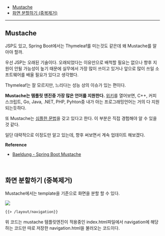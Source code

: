 - [Mustache](#mustache)
- [화면 분할하기 (중복제거)](#refactor)

<hr>

## <a name="mustache"></a>Mustache

JSP도 있고, Spring Boot에서는 Thymeleaf를 미는것도 같은데 왜 Mustache를 알아야 할까.

우선 JSP는 오래된 기술이다. 오래되었다는 이유만으로 배척할 필요는 없으나 향후 지원이 안될 가능성이 높기 때문에 실무에서 가장 많이 쓰이고 있거나 앞으로 많이 쓰일 소프트웨어를 배울 필요가 있다고 생각했다.

Thymeleaf는 잘 모르지만, 느리다는 성능 상의 이슈가 있는 편이다.

**Mustache는 템플릿 엔진중 가장 많은 언어를 지원한다.** [위키](https://en.wikipedia.org/wiki/Web_template_system#Server-side_systems)를 열어보면, C++, 커피스크립트, Go, Java, .NET, PHP, Pyhton중 내가 아는 프로그래밍언어는 거의 다 지원되는듯하다.

또 Mustache는 [심플한 문법](https://mustache.github.io/mustache.5.html)을 갖고 있다고 한다. 이 부분은 직접 경험해야 알 수 있을 것 같다.

일단 대략적으로 이정도만 알고 있는데, 향후 써보면서 계속 업데이트 해보겠다.

**Reference**

- [Baeldung - Spring Boot Mustache](https://www.baeldung.com/spring-boot-mustache)

<br>

## <a name="refactor"></a>화면 분할하기 (중복제거)

Mustache에서는 template을 기준으로 화면을 분할 할 수 있다. 

![](https://lh3.googleusercontent.com/GI4huIPN0qAYjfr1m5MDQNyPQOjEmHUILT_aC_ZHkeCTA6YTeE_HKAQGxKjUXOGSvaY1wPWJOT4-FNhlm3NYnFzmzLw-6d37UAUpkFaG_f4HhbSp36pC5a_GakDv58SqPbfvJXDvy-aHMRpK_PCQcLxltHfLN1iVnVtpNuehsrXnJOnxwgYMkfi-9X2wRmzP7AthOAHPEYOAYatg6SQV7AG9d52Vba6GYvVgZEJumn7cT828O9hIrnPKmDYCMkhkHKnMn_nFfzWytXtN3sjPfPfs0dheg4ci0SupyDZs6Rm9gRH3fvfjCtKewEZEG0Fn9Ip1GYES95Itqoz25TVe-lXzV5Xj3W-fXhTRI74HyzeVjJ7EJWYv4_moEiXYPpFMehptPF-rr77Y9FWcwAq5aD34EIBw8DD5YUX1sbXrhKoeUfUWnbOlBI6F95aTQyOOp_TPbE4RC0Ba4-cMsUu8nY99xvLqftiwSj09YgAkw5RWv5qCksi98tjk4DIyU3RmfGBSbAPyeHPiSNpM3uUwS-6CLzWfNqNuhHIAqRSBAYTYHf54wCfEsbuPBXQ6OpWLKxRteer7crHkq7P87E500dzLylg_PSmuw3VuOzzSdeNxkMhUfIgrXRcIj7cQ0ll8P9KhT6saEH61nWl0k52RBnme0kif10O9sZBwLv0yBN7uUdymnNW4KBX27Yq5iUk_KvNahkCy2CbknmpoPy1b5xxjqtbPrAxWGxRHNHBdKPY5Xe75=w231-h166-no)

~~~html
{{> /layout/navigation}}
~~~

위 코드는 mustache 템플릿엔진이 적용중인 index.html파일에서 navigation에 해당하는 코드만 따로 저장한 navigation.html을 불러오는 코드이다.

<br>